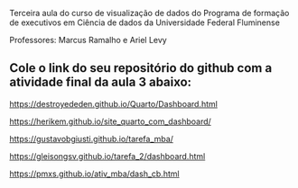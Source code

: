 Terceira aula do curso de visualização de dados do Programa de formação de executivos em Ciência de dados da Universidade Federal Fluminense

Professores: Marcus Ramalho e Ariel Levy

## Cole o link do seu repositório do github com a atividade final da aula 3 abaixo:

https://destroyededen.github.io/Quarto/Dashboard.html

https://herikem.github.io/site_quarto_com_dashboard/

https://gustavobgiusti.github.io/tarefa_mba/

https://gleisongsv.github.io/tarefa_2/dashboard.html

https://pmxs.github.io/ativ_mba/dash_cb.html
